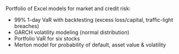 Portfolio of Excel models for market and credit risk:
- 99% 1-day VaR with backtesting (excess loss/capital, traffic-light breaches)
- GARCH volatility modeling (normal distribution)
- Portfolio VaR for six stocks
- Merton model for probability of default, asset value & volatility
